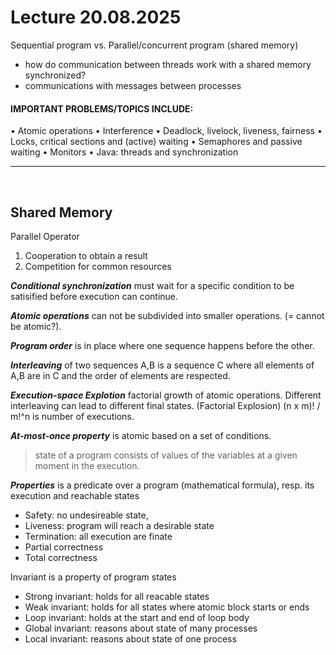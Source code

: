 # Lecture 20.08.2025

Sequential program vs. Parallel/concurrent program (shared memory)
- how do communication between threads work with a shared memory synchronized?
- communications with messages between processes


#### IMPORTANT PROBLEMS/TOPICS INCLUDE:
• Atomic operations
• Interference
• Deadlock, livelock, liveness, fairness
• Locks, critical sections and (active) waiting
• Semaphores and passive waiting
• Monitors
• Java: threads and synchronization

<hr>
<br>

## Shared Memory

Parallel Operator
1. Cooperation to obtain a result
2. Competition for common resources


***Conditional synchronization*** must wait for a specific condition to be satisified before execution can continue.

***Atomic operations*** can not be subdivided into smaller operations. (= cannot be atomic?).

***Program order*** is in place where one sequence happens before the other.

***Interleaving*** of two sequences A,B is a sequence C where all elements of A,B are in C and the order of elements are respected.

***Execution-space Explotion*** factorial growth of atomic operations. Different interleaving can lead to different final states. (Factorial Explosion) (n x m)! / m!^n is number of executions.

***At-most-once property*** is atomic based on a set of conditions.


> state of a program consists of values of the variables at a given moment in the execution.
> 

***Properties*** is a predicate over a program (mathematical formula), resp. its execution and reachable states
- Safety: no undesireable state, 
- Liveness: program will reach a desirable state
- Termination: all execution are finate
- Partial correctness
- Total correctness

Invariant is a property of program states
- Strong invariant: holds for all reacable states
- Weak invariant: holds for all states where atomic block starts or ends
- Loop invariant: holds at the start and end of loop body
- Global invariant: reasons about state of many processes
- Local invariant: reasons about state of one process